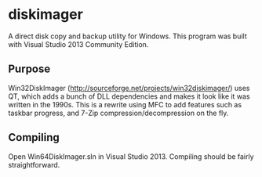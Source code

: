 # diskimager

A direct disk copy and backup utility for Windows. This program was built with Visual Studio
2013 Community Edition.

## Purpose

Win32DiskImager (http://sourceforge.net/projects/win32diskimager/) uses QT, which adds a bunch
of DLL dependencies and makes it look like it was written in the 1990s. This is a rewrite using
MFC to add features such as taskbar progress, and 7-Zip compression/decompression on the fly.

## Compiling

Open Win64DiskImager.sln in Visual Studio 2013. Compiling should be fairly straightforward.
